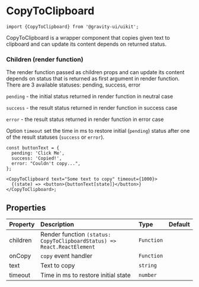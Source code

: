 <!--GITHUB_BLOCK-->

# CopyToClipboard

<!--/GITHUB_BLOCK-->

```tsx
import {CopyToClipboard} from '@gravity-ui/uikit';
```

CopyToClipboard is a wrapper component that copies given text to clipboard and can update its content depends on returned status.

### Children (render function)

The render function passed as children props and can update its content depends on status that is returned as first argument in render function.
There are 3 available statuses: pending, success, error

`pending` - the initial status returned in render function in neutral case

`success` - the result status returned in render function in success case

`error` - the result status returned in render function in error case

Option `timeout` set the time in ms to restore initial (`pending`) status after one of the result statuses (`success` or `error`).

<!--LANDING_BLOCK

<ExampleBlock
    code={`
const buttonText = {
  pending: 'Click Me',
  success: 'Copied!',
  error: "Couldn't copy...",
};

<CopyToClipboard text="Some text to copy" timeout={1000}>
    {(status) => <Button view="normal" size="l">buttonText[status]</Button>
</CopyToClipboard>
`}>
    <UIKit.CopyToClipboard
        text="Some text to copy"
        timeout={1000}
        children={(status) => {
            const buttonText = {
              pending: 'Click Me',
              success: 'Copied!',
              error: "Couldn't copy...",
            };

            return <UIKit.Button view="normal" size="l">{buttonText[status]}</UIKit.Button>;
        }}
    />
</ExampleBlock>

LANDING_BLOCK-->

<!--GITHUB_BLOCK-->

```tsx
const buttonText = {
  pending: 'Click Me',
  success: 'Copied!',
  error: "Couldn't copy...",
};

<CopyToClipboard text="Some text to copy" timeout={1000}>
  {(state) => <button>{buttonText[state]}</button>}
</CopyToClipboard>;
```

<!--/GITHUB_BLOCK-->

## Properties

| Property | Description                                                             | Type       | Default |
| :------- | :---------------------------------------------------------------------- | :--------- | :------ |
| children | Render function `(status: CopyToClipboardStatus) => React.ReactElement` | `Function` |         |
| onCopy   | `copy` event handler                                                    | `Function` |         |
| text     | Text to copy                                                            | `string`   |         |
| timeout  | Time in ms to restore initial state                                     | `number`   |         |
